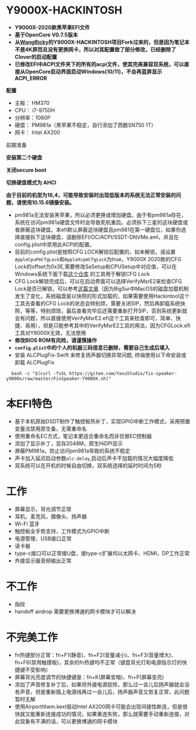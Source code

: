 # Y9000X-HACKINTOSH
* **Y9000X-2020款黑苹果EFI文件**
* **基于OpenCore V0.7.5版本**
* **从[WangRicky](https://github.com/WangRicky)的Y9000X-HACKINTOSH项目Fork过来的，但是因为笔记本不是4K屏而且没有更换网卡，所以对其配置做了部分修改，已经删除了Clover的启动配置**
* **已修改EFI中ACPI文件夹下的所有的acpi文件，使其完美兼容双系统，可以直接从OpenCore启动界面启动Windows(10/11)，不会再蓝屏显示ACPI_ERROR**

**配置** 
* 主板：  HM370
* CPU：  i7-9750H
* 分辨率：1080P
* 硬盘：  PM981a（黑苹果不稳定，自行添加了西数SN750 1T）
* 网卡：  Intel AX200

前期准备

**安装第二个硬盘**

**关闭secure boot**

**切换硬盘模式为 AHCI**

**由于目前的机型为16,4，可能导致安装时出现低版本的系统无法正常安装的问题，请使用10.15.6镜像安装。**

* pm981a无法安装黑苹果，所以必须更换或增加硬盘。由于有pm981a存在，系统在访问pm981a硬盘文件时会导致死机重启。必须拆下三星的这块硬盘或者屏蔽这块硬盘。本efi默认屏蔽这块硬盘且pm981在第一硬盘位，如果你选择直接拆下这块硬盘，请删除EFI/OC/ACPI/SSDT-DNVMe.aml，并且在config.plist中禁用此ACPI的配置。
* 目前的config.plist是按照CFG LOCK解锁后配置的，如未解锁，请设置`AppleCpuPmCfgLock`和`AppleXcpmCfgLock`为true，Y9000X 2020款的CFG Lock的offset为0x3E,需要修改SaSetup和CPUSetup中对应值，可以在Windows系统下面下载[这个仓库](https://github.com/xiaoMGitHub/LEGION_Y7000Series_Insyde_Advanced_Settings_Tools) 的工具用于解锁CFG Lock 
* CFG Lock解锁完成后，可以在启动界面可以选择VerifyMsrE2来检查CFG Lock是否已解锁，可以参考[这篇文章](https://blog.daliansky.net/undefined.html)（因为BigSur中MacOS的磁盘加载机制发生了变化，系统磁盘是以快照的形式加载的，如果需要使用Hackintool这个工具去查看的CFG Lock的状态会特别烦，需要关闭SIP，然后再卸载系统快照，等等，特别烦琐，最后查看完毕后还需要重新打开SIP，否则系统更新就会有问题，所以直接使用VerifyMsrE2.efi这个工具来检查即可，简单、快捷、易用），但是只能参考其中的VerifyMsrE2工具的用法，因为CFGLock.efi工具对Y9000X无效，无法使用
* **修改BIOS ROM有风险，请谨慎操作**
* **`config.plist`中的个人的机器三码信息已删除，需要自己生成后填入**
* 安装 ALCPlugFix-Swift 来修复扬声器切换异常问题, 终端使用以下命安装或卸载 ALCPlugFix
```
  bash -c "$(curl -fsSL https://gitee.com/YasuStudio/fix-speaker-y9000x/raw/master/FixSpeaker-Y9000X.sh)"
```

# 本EFI特色
* 基于本机原始DSDT制作了触控板热补丁，实现GPIO中断工作模式，采用预置变量法禁用原生备，无需重命名
* 使用重命名EC方式，笔记本更适合重命名而非仿冒EC控制器
* 添加了显示补丁，显存2048M，原生HiDPI显示
* 屏蔽PM981a，防止访问pm981a导致的系统不稳定
* 声卡加入延迟启动参数`alc-delay`,启动后声卡不加载的情况大幅度降低
* 双系统可以在开机的时候自由切换，双系统选择的延时时间为5秒

# 工作
* 屏幕显示，背光调节正常
* 耳机，麦克风，摄像头、扬声器
* Wi-Fi 蓝牙
* 触控板全手势支持，工作模式为GPIO中断
* 电源管理，USB接口正常
* 读卡器
* type-c接口可以正常接U盘，接type-c扩展坞以太网卡、HDMI，DP工作正常
* 外接显示器音频输出正常

# 不工作
* 指纹
* handoff airdrop 需要更换博通的网卡模块才可以解决

# 不完美工作
* fn热键部分正常：fn+F1(静音)、fn+F2(音量减小)、fn+F3(音量增大)、fn+F6(禁用触摸板)，其余的fn热键均不正常（键盘背光灯和电源指示灯的快捷键不受影响）
* 屏幕背光亮度调节的快捷键是：fn+K(屏幕变暗)、fn+P(屏幕变亮)
* 添加了声音修复补丁后，如果将外接电源拔除，那么过一会儿后扬声器就会没有声音，但是重新插上电源线再过一会儿后，扬声器声音又恢复正常，此问题暂时无解
* 使用AirportItlwm.kext驱动Intel AX200网卡可能会出现间接性断连，但是很快就又能重新连接成功的情况，如果重连失败，那么就需要手动重新连接，对此现象有不满的话，可以更换博通的网卡模块
